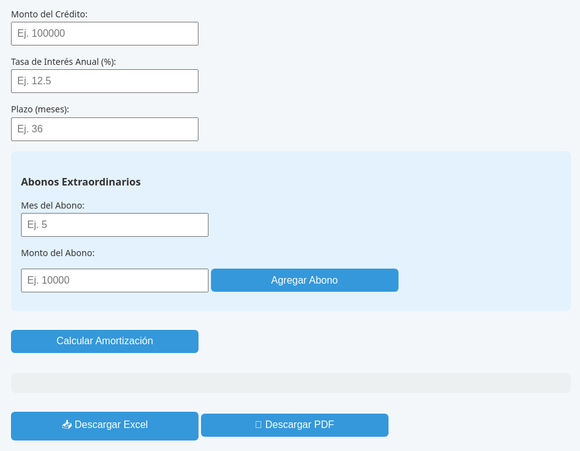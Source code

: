 <html lang="es">
<head>
  <meta charset="UTF-8">
  <title>Calculadora de Crédito Amortizado</title>
  <script src="https://cdnjs.cloudflare.com/ajax/libs/xlsx/0.18.5/xlsx.full.min.js"></script>
  <script src="https://cdnjs.cloudflare.com/ajax/libs/jspdf/2.5.1/jspdf.umd.min.js"></script>
  <style>
    body {
      font-family: 'Segoe UI', sans-serif;
      background: #f4f7fa;
      color: #333;
      padding: 2rem;
      max-width: 1000px;
      margin: auto;
    }
    h2 {
      text-align: center;
      color: #2c3e50;
    }
    label {
      display: block;
      margin-top: 1rem;
    }
    input, button, select {
      padding: 0.5rem;
      margin-top: 0.2rem;
      font-size: 1rem;
      width: 100%;
      max-width: 300px;
    }
    .form-group {
      margin-bottom: 1rem;
    }
    table {
      width: 100%;
      border-collapse: collapse;
      margin-top: 1.5rem;
      font-size: 0.9rem;
    }
    table, th, td {
      border: 1px solid #ccc;
    }
    th {
      background: #2c3e50;
      color: white;
      padding: 0.6rem;
    }
    td {
      padding: 0.5rem;
      text-align: right;
    }
    .resumen {
      margin-top: 2rem;
      background: #ecf0f1;
      padding: 1rem;
      border-radius: 8px;
    }
    .abonos {
      background: #e3f2fd;
      padding: 1rem;
      border-radius: 8px;
      margin-top: 1rem;
    }
    .btn {
      margin-top: 1rem;
      background: #3498db;
      color: white;
      border: none;
      cursor: pointer;
      padding: 0.6rem 1rem;
      border-radius: 6px;
    }
    .btn:hover {
      background: #2980b9;
    }
    .abono-list li {
      margin-bottom: 5px;
    }
  </style>
</head>
<body>

  <div class="form-group">
    <label>Monto del Crédito:</label>
    <input type="number" id="monto" placeholder="Ej. 100000" />
  </div>
  <div class="form-group">
    <label>Tasa de Interés Anual (%):</label>
    <input type="number" id="tasa" step="0.01" placeholder="Ej. 12.5" />
  </div>
  <div class="form-group">
    <label>Plazo (meses):</label>
    <input type="number" id="plazo" placeholder="Ej. 36" />
  </div>

  <div class="abonos">
    <h3>Abonos Extraordinarios</h3>
    <label>Mes del Abono:</label>
    <input type="number" id="mesAbono" placeholder="Ej. 5" />
    <label>Monto del Abono:</label>
    <input type="number" id="montoAbono" placeholder="Ej. 10000" />
    <button class="btn" onclick="agregarAbono()">Agregar Abono</button>
    <ul id="listaAbonos" class="abono-list"></ul>
  </div>

  <button class="btn" onclick="calcularAmortizacion()">Calcular Amortización</button>

  <div class="resumen" id="resumen"></div>

  <div id="tabla"></div>

  <button class="btn" onclick="descargarExcel()">📥 Descargar Excel</button>
  <button class="btn" onclick="descargarPDF()">📄 Descargar PDF</button>

  <script>
    let abonos = [];

    // Función para formatear números como moneda mexicana
    function formatoMoneda(num) {
      return new Intl.NumberFormat('es-MX', { 
        style: 'currency', 
        currency: 'MXN',
        minimumFractionDigits: 2,
        maximumFractionDigits: 2
      }).format(num);
    }

    function agregarAbono() {
      const mes = parseInt(document.getElementById('mesAbono').value);
      const monto = parseFloat(document.getElementById('montoAbono').value);
      if (mes && monto && mes > 0 && monto > 0) {
        abonos.push({ mes, monto });
        mostrarAbonos();
        document.getElementById('mesAbono').value = '';
        document.getElementById('montoAbono').value = '';
      }
    }

    function eliminarAbono(index) {
      abonos.splice(index, 1);
      mostrarAbonos();
    }

    function mostrarAbonos() {
      const lista = document.getElementById('listaAbonos');
      lista.innerHTML = '';
      abonos.forEach((abono, index) => {
        const li = document.createElement('li');
        li.innerHTML = `Mes ${abono.mes}: ${formatoMoneda(abono.monto)} <button onclick="eliminarAbono(${index})">❌</button>`;
        lista.appendChild(li);
      });
    }

    let datosTabla = [];

    function calcularAmortizacion() {
      const montoInicial = parseFloat(document.getElementById('monto').value);
      const tasaAnual = parseFloat(document.getElementById('tasa').value);
      const plazo = parseInt(document.getElementById('plazo').value);

      const tasaMensual = tasaAnual / 12 / 100;
      const cuota = montoInicial * (tasaMensual / (1 - Math.pow(1 + tasaMensual, -plazo)));

      let saldo = montoInicial;
      let totalIntereses = 0;
      let totalCapital = 0;
      datosTabla = [];

      let tablaHTML = `
        <table>
          <thead>
            <tr>
              <th>Mes</th>
              <th>Pago Mensual</th>
              <th>Interés</th>
              <th>Capital</th>
              <th>Abono Extra</th>
              <th>Saldo</th>
            </tr>
          </thead>
          <tbody>
      `;

      let mes = 1;
      while (saldo > 0.01 && mes <= 600) {
        const interes = saldo * tasaMensual;
        let capital = cuota - interes;
        if (capital > saldo) capital = saldo;
        saldo -= capital;
        totalIntereses += interes;
        totalCapital += capital;

        const abonoExtra = abonos.find(a => a.mes === mes);
        let abono = 0;
        let abonoTexto = '-';
        if (abonoExtra) {
          abono = Math.min(abonoExtra.monto, saldo);
          saldo -= abono;
          totalCapital += abono;
          abonoTexto = formatoMoneda(abono);
        }

        datosTabla.push([mes, cuota, interes, capital, abono, saldo]);

        tablaHTML += `
          <tr>
            <td>${mes}</td>
            <td>${formatoMoneda(cuota)}</td>
            <td>${formatoMoneda(interes)}</td>
            <td>${formatoMoneda(capital)}</td>
            <td>${abonoTexto}</td>
            <td>${saldo > 0 ? formatoMoneda(saldo) : formatoMoneda(0)}</td>
          </tr>
        `;

        mes++;
        if (saldo <= 0.01) break;
      }

      tablaHTML += '</tbody></table>';
      document.getElementById('tabla').innerHTML = tablaHTML;

      document.getElementById('resumen').innerHTML = `
        <h3>Resumen Ejecutivo</h3>
        <p><strong>Plazo Liquidado:</strong> ${mes - 1} meses</p>
        <p><strong>Total Pagado:</strong> ${formatoMoneda(totalIntereses + totalCapital)}</p>
        <p><strong>Total Abonado a Capital:</strong> ${formatoMoneda(totalCapital)}</p>
        <p><strong>Total Intereses Pagados:</strong> ${formatoMoneda(totalIntereses)}</p>
      `;
    }

    function descargarExcel() {
      if (datosTabla.length === 0) return alert("Primero calcula la amortización.");

      const wb = XLSX.utils.book_new();
      const ws = XLSX.utils.aoa_to_sheet([
        ["Mes", "Pago Mensual", "Interés", "Capital", "Abono Extra", "Saldo"],
        ...datosTabla.map(fila => [
          fila[0],
          fila[1].toFixed(2),
          fila[2].toFixed(2),
          fila[3].toFixed(2),
          fila[4].toFixed(2),
          fila[5].toFixed(2)
        ])
      ]);
      XLSX.utils.book_append_sheet(wb, ws, "Amortización");
      XLSX.writeFile(wb, "tabla_amortizacion.xlsx");
    }

    async function descargarPDF() {
      if (datosTabla.length === 0) return alert("Primero calcula la amortización.");

      const { jsPDF } = window.jspdf;
      const doc = new jsPDF({
        orientation: 'landscape',
        unit: 'mm',
        format: 'a4'
      });
      
      // Estilo formal para el PDF
      doc.setFont('helvetica', 'bold');
      doc.setFontSize(16);
      doc.setTextColor(0, 51, 102); // Azul oscuro
      doc.text("Reporte de Amortización de Crédito", 148, 15, { align: 'center' });
      
      doc.setFontSize(12);
      doc.setTextColor(0, 0, 0);
      doc.setFont('helvetica', 'normal');
      
      // Resumen ejecutivo
      doc.setFont('helvetica', 'bold');
      doc.text("Resumen Ejecutivo", 20, 30);
      doc.setFont('helvetica', 'normal');
      
      const resumen = document.getElementById("resumen").innerText.split("\n");
      resumen.forEach((line, i) => {
        doc.text(line, 20, 40 + i * 6);
      });
      
      // Tabla de amortización
      doc.setFont('helvetica', 'bold');
      doc.text("Tabla de Amortización Detallada", 20, 70);
      doc.setFont('helvetica', 'normal');
      
      // Encabezados de tabla
      const headers = ["Mes", "Pago Mensual", "Interés", "Capital", "Abono Extra", "Saldo"];
      let x = 20;
      const columnWidths = [15, 30, 30, 30, 30, 30];
      
      doc.setFillColor(0, 51, 102);
      doc.setTextColor(255, 255, 255);
      doc.setFont('helvetica', 'bold');
      
      headers.forEach((header, i) => {
        doc.rect(x, 75, columnWidths[i], 8, 'F');
        doc.text(header, x + 2, 80);
        x += columnWidths[i];
      });
      
      // Filas de datos
      doc.setFont('helvetica', 'normal');
      doc.setTextColor(0, 0, 0);
      let y = 85;
      
      datosTabla.forEach((fila, i) => {
        if (y > 190) {
          doc.addPage('landscape');
          y = 20;
          // Volver a dibujar encabezados en nueva página
          x = 20;
          doc.setFillColor(0, 51, 102);
          doc.setTextColor(255, 255, 255);
          doc.setFont('helvetica', 'bold');
          headers.forEach((header, i) => {
            doc.rect(x, y, columnWidths[i], 8, 'F');
            doc.text(header, x + 2, y + 5);
            x += columnWidths[i];
          });
          doc.setFont('helvetica', 'normal');
          doc.setTextColor(0, 0, 0);
          y += 15;
        }
        
        x = 20;
        fila.forEach((valor, j) => {
          const formattedValue = j === 0 ? valor : formatoMoneda(valor);
          doc.text(formattedValue.toString(), x + 2, y + 5);
          x += columnWidths[j];
        });
        y += 7;
      });
      
      // Pie de página profesional
      const fecha = new Date().toLocaleDateString('es-MX');
      doc.setFontSize(10);
      doc.setTextColor(100, 100, 100);
      doc.text(`Generado el ${fecha}`, 270, 200, { align: 'right' });
      
      doc.save("reporte_amortizacion.pdf");
    }
  </script>
</body>
</html>
